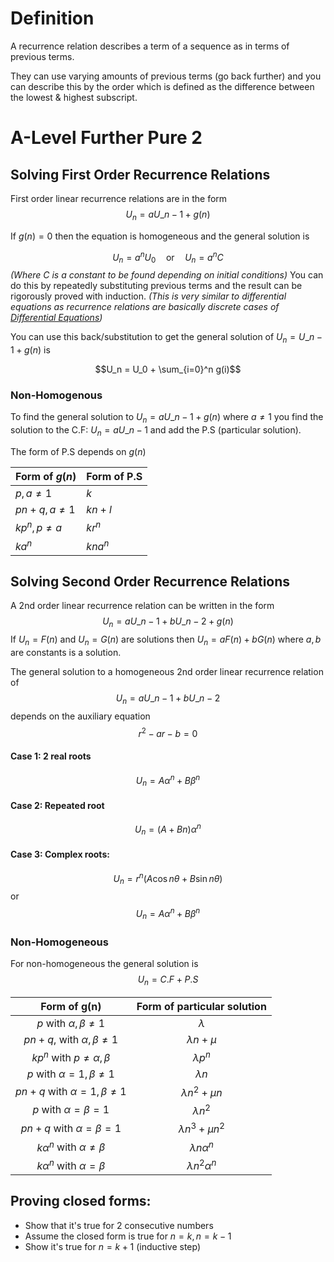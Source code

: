 # Definition

A recurrence relation describes a term of a sequence as in terms of previous terms.

They can use varying amounts of previous terms (go back further) and you can describe this by the order which is defined as the difference between the lowest & highest subscript.

# A-Level Further Pure 2

## Solving First Order Recurrence Relations

First order linear recurrence relations are in the form
$$U_n = aU\_{n-1} + g(n)$$

If $g(n) = 0$ then the equation is homogeneous and the general solution is

$$U_n = a^nU_0 \quad \text{or} \quad U_n = a^nC$$
*(Where $C$ is a constant to be found depending on initial conditions)*
You can do this by repeatedly substituting previous terms and the result can be rigorously proved with induction.
*(This is very similar to differential equations as recurrence relations are basically discrete cases of [Differential Equations](Differential%20Equations.md))*

You can use this back/substitution to get the general solution of $U_n = U\_{n-1} + g(n)$ is

$$U_n = U_0 + \sum_{i=0}^n g(i)$$

### Non-Homogenous

To find the general solution to $U_n = aU\_{n-1} + g(n)$ where $a \neq 1$ you find the solution to the C.F: $U_n = aU\_{n-1}$ and add the P.S (particular solution).

The form of P.S depends on $g(n)$

|Form of $g(n)$|Form of P.S|
|--------------|-----------|
|$p, a \neq 1$|$k$|
|$pn + q, a \neq 1$|$kn + l$|
|$kp^n, p \neq a$|$kr^n$|
|$ka^n$|$kna^n$|

## Solving Second Order Recurrence Relations

A 2nd order linear recurrence relation can be written in the form
$$U_n = aU\_{n-1} + bU\_{n-2} + g(n)$$
If $U_n = F(n)$ and $U_n = G(n)$ are solutions then $U_n = aF(n) + bG(n)$ where $a, b$ are constants is a solution.

The general solution to a homogeneous 2nd order linear recurrence relation of
$$U_n = aU\_{n-1} + bU\_{n-2}$$
depends on the auxiliary equation
$$r^2 - ar - b = 0$$

#### Case 1: 2 real roots

$$U_n = A\alpha^n + B\beta^n$$

#### Case 2: Repeated root

$$U_n = (A + Bn)\alpha^n$$

#### Case 3: Complex roots:

$$U_n = r^n(A \cos n\theta + B \sin n\theta)$$
or
$$U_n = A\alpha^n + B\beta^n$$

### Non-Homogeneous

For non-homogeneous the general solution is
$$U_n = C.F + P.S$$

|Form of $\mathbf{g}(\boldsymbol{n})$|Form of particular solution|
|:----------------------------------:|:-------------------------:|
|$p$ with $\alpha, \beta \neq 1$|$\lambda$|
|$p n+q$, with $\alpha, \beta \neq 1$|$\lambda n+\mu$|
|$k p^n$ with $p \neq \alpha, \beta$|$\lambda p^n$|
|$p$ with $\alpha=1, \beta \neq 1$|$\lambda n$|
|$p n+q$ with $\alpha=1, \beta \neq 1$|$\lambda n^2+\mu n$|
|$p$ with $\alpha=\beta=1$|$\lambda n^2$|
|$p n+q$ with $\alpha=\beta=1$|$\lambda n^3+\mu n^2$|
|$k \alpha^n$ with $\alpha \neq \beta$|$\lambda n \alpha^n$|
|$k \alpha^n$ with $\alpha=\beta$|$\lambda n^2 \alpha^n$|

## Proving closed forms:

* Show that it's true for 2 consecutive numbers
* Assume the closed form is true for $n=k, n=k-1$
* Show it's true for $n=k+1$ (inductive step)

